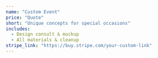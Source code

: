 ```yaml
---
name: "Custom Event"
price: "Quote"
short: "Unique concepts for special occasions"
includes:
  - Design consult & mockup
  - All materials & cleanup
stripe_link: "https://buy.stripe.com/your-custom-link"
---
```


